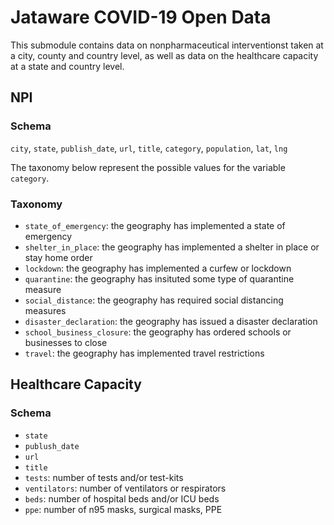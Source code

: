 # Jataware COVID-19 Open Data
This submodule contains data on nonpharmaceutical interventionst taken at a city, county and country level, as well as data on the healthcare capacity at a state and country level.

## NPI

### Schema
`city`, `state`, `publish_date`, `url`, `title`, `category`, `population`, `lat`, `lng`

The taxonomy below represent the possible values for the variable `category`.

### Taxonomy
* `state_of_emergency`: the geography has implemented a state of emergency
* `shelter_in_place`: the geography has implemented a shelter in place or stay home order
* `lockdown`: the geography has implemented a curfew or lockdown
* `quarantine`: the geography has insituted some type of quarantine measure
* `social_distance`: the geography has required social distancing measures
* `disaster_declaration`: the geography has issued a disaster declaration
* `school_business_closure`: the geography has ordered schools or businesses to close
* `travel`: the geography has implemented travel restrictions

## Healthcare Capacity

### Schema
* `state`
* `publush_date`
* `url`
* `title`
* `tests`: number of tests and/or test-kits
* `ventilators`: number of ventilators or respirators
* `beds`: number of hospital beds and/or ICU beds
* `ppe`: number of n95 masks, surgical masks, PPE
